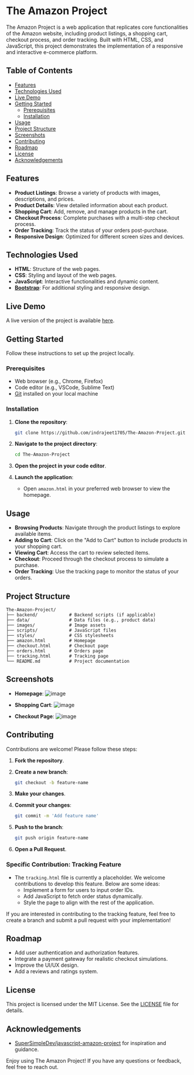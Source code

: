
# The Amazon Project

The Amazon Project is a web application that replicates core functionalities of the Amazon website, including product listings, a shopping cart, checkout process, and order tracking. Built with HTML, CSS, and JavaScript, this project demonstrates the implementation of a responsive and interactive e-commerce platform.

## Table of Contents

- [Features](#features)
- [Technologies Used](#technologies-used)
- [Live Demo](#live-demo)
- [Getting Started](#getting-started)
  - [Prerequisites](#prerequisites)
  - [Installation](#installation)
- [Usage](#usage)
- [Project Structure](#project-structure)
- [Screenshots](#screenshots)
- [Contributing](#contributing)
- [Roadmap](#roadmap)
- [License](#license)
- [Acknowledgements](#acknowledgements)

## Features

- **Product Listings**: Browse a variety of products with images, descriptions, and prices.
- **Product Details**: View detailed information about each product.
- **Shopping Cart**: Add, remove, and manage products in the cart.
- **Checkout Process**: Complete purchases with a multi-step checkout process.
- **Order Tracking**: Track the status of your orders post-purchase.
- **Responsive Design**: Optimized for different screen sizes and devices.

## Technologies Used

- **HTML**: Structure of the web pages.
- **CSS**: Styling and layout of the web pages.
- **JavaScript**: Interactive functionalities and dynamic content.
- **[Bootstrap](https://getbootstrap.com/)**: For additional styling and responsive design.

## Live Demo

A live version of the project is available [here](https://example.com).

## Getting Started

Follow these instructions to set up the project locally.

### Prerequisites

- Web browser (e.g., Chrome, Firefox)
- Code editor (e.g., VSCode, Sublime Text)
- [Git](https://git-scm.com/) installed on your local machine

### Installation

1. **Clone the repository**:

   ```bash
   git clone https://github.com/indrajeet1705/The-Amazon-Project.git
   ```

2. **Navigate to the project directory**:

   ```bash
   cd The-Amazon-Project
   ```

3. **Open the project in your code editor**.

4. **Launch the application**:

   - Open `amazon.html` in your preferred web browser to view the homepage.

## Usage

- **Browsing Products**: Navigate through the product listings to explore available items.
- **Adding to Cart**: Click on the "Add to Cart" button to include products in your shopping cart.
- **Viewing Cart**: Access the cart to review selected items.
- **Checkout**: Proceed through the checkout process to simulate a purchase.
- **Order Tracking**: Use the tracking page to monitor the status of your orders.

## Project Structure

```plaintext
The-Amazon-Project/
├── backend/            # Backend scripts (if applicable)
├── data/               # Data files (e.g., product data)
├── images/             # Image assets
├── scripts/            # JavaScript files
├── styles/             # CSS stylesheets
├── amazon.html         # Homepage
├── checkout.html       # Checkout page
├── orders.html         # Orders page
├── tracking.html       # Tracking page
└── README.md           # Project documentation
```

## Screenshots

- **Homepage**:
 ![image](https://github.com/user-attachments/assets/cd5cb655-df9e-434a-9133-03ec2c458cff)

- **Shopping Cart**:
 ![image](https://github.com/user-attachments/assets/3d0d82f5-087e-4f96-ade9-3826826cee3b)


- **Checkout Page**:
![image](https://github.com/user-attachments/assets/ff8429fb-ba0b-4651-956c-79fd883d60b3)




## Contributing

Contributions are welcome! Please follow these steps:

1. **Fork the repository**.
2. **Create a new branch**:

   ```bash
   git checkout -b feature-name
   ```

3. **Make your changes**.
4. **Commit your changes**:

   ```bash
   git commit -m 'Add feature name'
   ```

5. **Push to the branch**:

   ```bash
   git push origin feature-name
   ```

6. **Open a Pull Request**.
  ### Specific Contribution: Tracking Feature

- The `tracking.html` file is currently a placeholder. We welcome contributions to develop this feature. Below are some ideas:
  - Implement a form for users to input order IDs.
  - Add JavaScript to fetch order status dynamically.
  - Style the page to align with the rest of the application.

If you are interested in contributing to the tracking feature, feel free to create a branch and submit a pull request with your implementation!


## Roadmap

- Add user authentication and authorization features.
- Integrate a payment gateway for realistic checkout simulations.
- Improve the UI/UX design.
- Add a reviews and ratings system.

## License

This project is licensed under the MIT License. See the [LICENSE](LICENSE) file for details.

## Acknowledgements

- [SuperSimpleDev/javascript-amazon-project](https://github.com/SuperSimpleDev/javascript-amazon-project) for inspiration and guidance.


Enjoy using The Amazon Project! If you have any questions or feedback, feel free to reach out.
